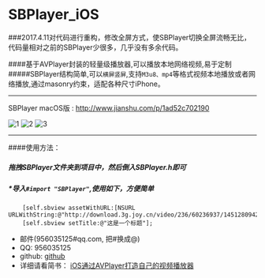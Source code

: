 # SBPlayer_iOS
###2017.4.11对代码进行重构，修改全屏方式，使SBPlayer切换全屏流畅无比，代码量相对之前的SBPlayer少很多，几乎没有多余代码。

####基于AVPlayer封装的轻量级播放器,可以播放本地网络视频,易于定制
#####SBPlayer结构简单,可以`横屏竖屏`,支持`M3u8、mp4`等格式视频本地播放或者网络播放,通过masonry约束，适配各种尺寸iPhone。
***
SBPlayer macOS版 : http://www.jianshu.com/p/1ad52c702190

![1](https://github.com/shibiao/SBPlayer_iOS/blob/master/Images/QQ20170411-153557.png)
![2](https://github.com/shibiao/SBPlayer_iOS/blob/master/Images/QQ20170411-153616.png)
![3](https://github.com/shibiao/SBPlayer/blob/master/Images/4.gif)
***
####使用方法：
##### 拖拽SBPlayer文件夹到项目中，然后倒入SBPlayer.h即可

##### *导入` #import "SBPlayer" `,使用如下，方便简单

```
    [self.sbview assetWithURL:[NSURL URLWithString:@"http://download.3g.joy.cn/video/236/60236937/1451280942752_hd.mp4"]];
    [self.sbview setTitle:@"这是一个标题"];
```
* 邮件(956035125#qq.com, 把#换成@)
* QQ: 956035125
* github: [github](https://github.com/shibiao)
* 详细请看简书： [iOS通过AVPlayer打造自己的视频播放器](http://www.jianshu.com/p/ffe1bd598bf2)
